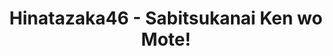 ---
layout: videojs
title: Hinatazaka46 - Sabitsukanai Ken wo Mote!
category: mv
description: >+
    Director : Kentaro Osawa

    Choreographer : CRE8BOY
    
    Producer : Hiroto Hashimoto,Hiroki Tokumura
    
    Production : BitStar
    
    Lyrics : Yasushi Akimoto
    
    Music : karia
    
    Arrangement : APAZZI

    Translation by @sasori39883522
id: VNTM7VTEo6x0
lang: en
subtitles: 日向坂46錆つかない剣を持て.en.vtt
video_url: https://youtu.be/MYMyC927h0o
thumbnail: https://i.ytimg.com/vi/MYMyC927h0o/maxresdefault.jpg
upload_date: 2024-04-17
---
